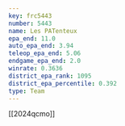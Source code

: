 ```yaml
---
key: frc5443
number: 5443
name: Les PATenteux
epa_end: 11.0
auto_epa_end: 3.94
teleop_epa_end: 5.06
endgame_epa_end: 2.0
winrate: 0.3636
district_epa_rank: 1095
district_epa_percentile: 0.392
type: Team
---
```

[[2024qcmo]]
